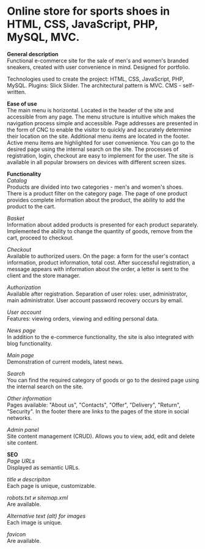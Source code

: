 # Online store for sports shoes in HTML, CSS, JavaScript, PHP, MySQL, MVC.


**General description**  
Functional e-commerce site for the sale of men's and women's branded sneakers, created with user convenience in mind.
Designed for portfolio.

Technologies used to create the project: HTML, CSS, JavaScript, PHP, MySQL.
Plugins: Slick Slider.
The architectural pattern is MVC.
CMS - self-written.

**Ease of use**  
The main menu is horizontal.
Located in the header of the site and accessible from any page.
The menu structure is intuitive which makes the navigation process simple and accessible.
Page addresses are presented in the form of CNC to enable the visitor to quickly and accurately determine their location on the site.
Additional menu items are located in the footer.
Active menu items are highlighted for user convenience.
You can go to the desired page using the internal search on the site.
The processes of registration, login, checkout are easy to implement for the user.
The site is available in all popular browsers on devices with different screen sizes.

**Functionality**  
*Catalog*  
Products are divided into two categories - men's and women's shoes. There is a product filter on the category page.
The page of one product provides complete information about the product, the ability to add the product to the cart.

*Basket*  
Information about added products is presented for each product separately.
Implemented the ability to change the quantity of goods, remove from the cart, proceed to checkout.

*Checkout*  
Available to authorized users.
On the page: a form for the user's contact information, product information, total cost.
After successful registration, a message appears with information about the order, a letter is sent to the client and the store manager.

*Authorization*  
Available after registration.
Separation of user roles: user, administrator, main administrator.
User account password recovery occurs by email.

*User account*  
Features: viewing orders, viewing and editing personal data.

*News page*  
In addition to the e-commerce functionality, the site is also integrated with blog functionality.

*Main page*  
Demonstration of current models, latest news.

*Search*  
You can find the required category of goods or go to the desired page using the internal search on the site.

*Other information*  
Pages available: "About us", "Contacts", "Offer", "Delivery", "Return", "Security".
In the footer there are links to the pages of the store in social networks.

*Admin panel*  
Site content management (CRUD).
Allows you to view, add, edit and delete site content.

**SEO**  
*Page URLs*  
Displayed as semantic URLs.

*title и descripiton*  
Each page is unique, customizable.

*robots.txt и sitemap.xml*  
Are available.

*Alternative text (alt) for images*  
Each image is unique.

*favicon*  
Are available.
